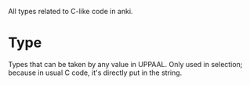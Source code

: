 All types related to C-like code in anki.

# Type
Types that can be taken by any value in UPPAAL. Only used in
selection; because in usual C code, it's directly put in the string.
